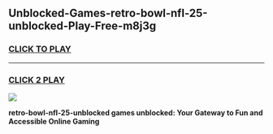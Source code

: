 
## Unblocked-Games-retro-bowl-nfl-25-unblocked-Play-Free-m8j3g
<h3>
<a href="https://premium76.site?title=retro-bowl-nfl-25-unblocked&ref=10A">CLICK TO PLAY</a></h3>
<hr>

<h3>
<a href="https://premium76.site?title=retro-bowl-nfl-25-unblocked&ref=10A">CLICK 2 PLAY</a>
  
</h3>

<a href="https://premium76.site?title=retro-bowl-nfl-25-unblocked&ref=10A"><img src="https://clearcache.store/games.png"></a>


**retro-bowl-nfl-25-unblocked games unblocked: Your Gateway to Fun and Accessible Online Gaming**
